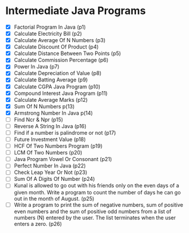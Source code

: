 # Intermediate Java Programs  
- [x] Factorial Program In Java  (p1)
- [x] Calculate Electricity Bill (p2)
- [x] Calculate Average Of N Numbers (p3)  
- [x] Calculate Discount Of Product  (p4)
- [x] Calculate Distance Between Two Points (p5)  
- [x] Calculate Commission Percentage (p6)  
- [x] Power In Java  (p7)
- [x] Calculate Depreciation of Value (p8)  
- [x] Calculate Batting Average  (p9)
- [x] Calculate CGPA Java Program (p10) 
- [x] Compound Interest Java Program (p11) 
- [x] Calculate Average Marks  (p12)
- [x] Sum Of N Numbers  p(13)
- [x] Armstrong Number In Java p(14) 
- [ ] Find Ncr & Npr  (p15)
- [ ] Reverse A String In Java (p16)  
- [ ] Find if a number is palindrome or not (p17)  
- [ ] Future Investment Value (p18)  
- [ ] HCF Of Two Numbers Program (p19)  
- [ ] LCM Of Two Numbers  (p20)
- [ ] Java Program Vowel Or Consonant (p21)  
- [ ] Perfect Number In Java  (p22)
- [ ] Check Leap Year Or Not  (p23)
- [ ] Sum Of A Digits Of Number  (p24)
- [ ] Kunal is allowed to go out with his friends only on the even days of a given month. Write a program to count the number of days he can go out in the month of August.  (p25)
- [ ] Write a program to print the sum of negative numbers, sum of positive even numbers and the sum of positive odd numbers from a list of numbers (N) entered by the user. The list terminates when the user enters a zero. (p26)
